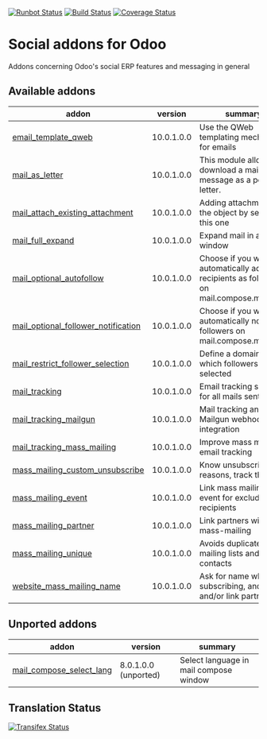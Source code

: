 [![Runbot Status](https://runbot.odoo-community.org/runbot/badge/flat/205/10.0.svg)](https://runbot.odoo-community.org/runbot/repo/github-com-oca-social-205)
[![Build Status](https://travis-ci.org/OCA/social.svg?branch=10.0)](https://travis-ci.org/OCA/social)
[![Coverage Status](https://coveralls.io/repos/OCA/social/badge.svg?branch=10.0)](https://coveralls.io/r/OCA/social?branch=10.0)

Social addons for Odoo
======================

Addons concerning Odoo's social ERP features and messaging in general

[//]: # (addons)

Available addons
----------------
addon | version | summary
--- | --- | ---
[email_template_qweb](email_template_qweb/) | 10.0.1.0.0 | Use the QWeb templating mechanism for emails
[mail_as_letter](mail_as_letter/) | 10.0.1.0.0 | This module allows to download a mail message as a pdf letter.
[mail_attach_existing_attachment](mail_attach_existing_attachment/) | 10.0.1.0.0 | Adding attachment on the object by sending this one
[mail_full_expand](mail_full_expand/) | 10.0.1.0.0 | Expand mail in a big window
[mail_optional_autofollow](mail_optional_autofollow/) | 10.0.1.0.0 | Choose if you want to automatically add new recipients as followers on mail.compose.message
[mail_optional_follower_notification](mail_optional_follower_notification/) | 10.0.1.0.0 | Choose if you want to automatically notify followers on mail.compose.message
[mail_restrict_follower_selection](mail_restrict_follower_selection/) | 10.0.1.0.0 | Define a domain from which followers can be selected
[mail_tracking](mail_tracking/) | 10.0.1.0.0 | Email tracking system for all mails sent
[mail_tracking_mailgun](mail_tracking_mailgun/) | 10.0.1.0.0 | Mail tracking and Mailgun webhooks integration
[mail_tracking_mass_mailing](mail_tracking_mass_mailing/) | 10.0.1.0.0 | Improve mass mailing email tracking
[mass_mailing_custom_unsubscribe](mass_mailing_custom_unsubscribe/) | 10.0.1.0.0 | Know unsubscription reasons, track them
[mass_mailing_event](mass_mailing_event/) | 10.0.1.0.0 | Link mass mailing with event for excluding recipients
[mass_mailing_partner](mass_mailing_partner/) | 10.0.1.0.0 | Link partners with mass-mailing
[mass_mailing_unique](mass_mailing_unique/) | 10.0.1.0.0 | Avoids duplicate mailing lists and contacts
[website_mass_mailing_name](website_mass_mailing_name/) | 10.0.1.0.0 | Ask for name when subscribing, and create and/or link partner


Unported addons
---------------
addon | version | summary
--- | --- | ---
[mail_compose_select_lang](mail_compose_select_lang/) | 8.0.1.0.0 (unported) | Select language in mail compose window

[//]: # (end addons)

Translation Status
------------------
[![Transifex Status](https://www.transifex.com/projects/p/OCA-social-10-0/chart/image_png)](https://www.transifex.com/projects/p/OCA-social-10-0)
